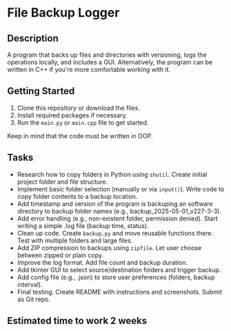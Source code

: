 # File Backup Logger

## Description
A program that backs up files and directories with versioning, logs the operations locally, and includes a GUI. Alternatively, the program can be written in C++ if you're more comfortable working with it.

## Getting Started
1. Clone this repository or download the files.
2. Install required packages if necessary.
3. Run the `main.py` or `main.cpp` file to get started.

Keep in mind that the code must be written in OOP.

## Tasks
- Research how to copy folders in Python using `shutil`. Create initial project folder and file structure.
- Implement basic folder selection (manually or via `input()`). Write code to copy folder contents to a backup location.
- Add timestamp and version of the program is backuping an software directory to backup folder names (e.g., backup_2025-05-01_v227-3-3).
- Add error handling (e.g., non-existent folder, permission denied). Start writing a simple .log file (backup time, status).
- Clean up code. Create `backup.py` and move reusable functions there. Test with multiple folders and large files.
- Add ZIP compression to backups using `zipfile`. Let user choose between zipped or plain copy.
- Improve the log format. Add file count and backup duration.
- Add tkinter GUI to select source/destination folders and trigger backup.
- Add config file (e.g., .json) to store user preferences (folders, backup interval).
- Final testing. Create README with instructions and screenshots. Submit as Git repo.

## Estimated time to work 2 weeks
